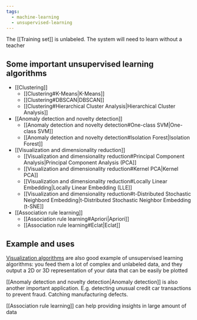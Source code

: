 ```yaml
---
tags:
  - machine-learning
  - unsupervised-learning
---
```


The [[Training set]] is unlabeled. The system will need to learn without a teacher 

## Some important unsupervised learning algorithms
- [[Clustering]]
	- [[Clustering#K-Means|K-Means]]
	- [[Clustering#DBSCAN|DBSCAN]]
	- [[Clustering#Hierarchical Cluster Analysis|Hierarchical Cluster Analysis]]
- [[Anomaly detection and novelty detection]]
	- [[Anomaly detection and novelty detection#One-class SVM|One-class SVM]]
	- [[Anomaly detection and novelty detection#Isolation Forest|Isolation Forest]]
- [[Visualization and dimensionality reduction]]
	- [[Visualization and dimensionality reduction#Principal Component Analysis|Principal Component Analysis (PCA]]
	- [[Visualization and dimensionality reduction#Kernel PCA|Kernel PCA]]
	- [[Visualization and dimensionality reduction#Locally Linear Embedding|Locally Linear Embedding (LLE]]
	- [[Visualization and dimensionality reduction#t-Distributed Stochastic Neighbord Embedding|t-Distributed Stochastic Neighbor Embedding (t-SNE]]
- [[Association rule learning]]
	- [[Association rule learning#Apriori|Apriori]]
	- [[Association rule learning#Eclat|Eclat]]


## Example and uses
[Visualization algorithms](https://en.wikipedia.org/wiki/Graph_drawing) are also good example of unsupervised learning algorithms: 
you feed them a lot of complex and unlabeled data, and they output a 2D or 3D representation of your data that can be easily be plotted

[[Anomaly detection and novelty detection|Anomaly detection]] is also another important application. E.g. detecting unusual credit car transactions to prevent fraud. Catching manufacturing defects.

[[Association rule learning]] can help providing insights in large amount of data
